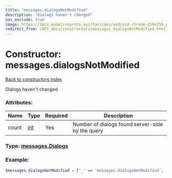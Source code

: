 ```yaml
---
title: "messages.dialogsNotModified"
description: "Dialogs haven't changed"
nav_exclude: true
image: https://docs.madelineproto.xyz/favicons/android-chrome-256x256.png
redirect_from: /API_docs/constructors/messages_dialogsNotModified.html
---
```

# Constructor: messages.dialogsNotModified  
[Back to constructors index](/API_docs/constructors/index.md)



Dialogs haven't changed

### Attributes:

| Name     |    Type       | Required | Description |
|----------|---------------|----------|-------------|
|count|[int](/API_docs/types/int.md) | Yes|Number of dialogs found server-side by the query|



### Type: [messages.Dialogs](/API_docs/types/messages.Dialogs.md)


### Example:

```php
$messages_dialogsNotModified = ['_' => 'messages.dialogsNotModified', 'count' => int];
```  

